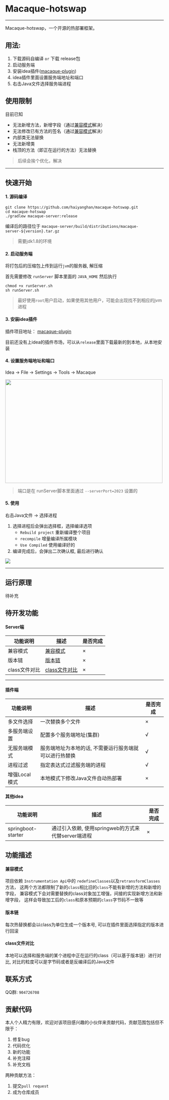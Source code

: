 # Macaque-hotswap

--- 

Macaque-hotswap，一个开源的热部署框架。

## 用法:

1. 下载源码自编译 `or` 下载 release包
2. 启动服务端
3. 安装idea插件([macaque-plugin](https://github.com/haiyanghan/macaque-plugin))
4. idea插件里面设置服务端地址和端口
5. 右击Java文件选择服务端进程

## 使用限制

目前已知

- 无法新增方法，新增字段（通过[兼容模式](#兼容模式)解决）
- 无法修改已有方法的签名（通过[兼容模式](#兼容模式)解决）
- 内部类无法替换
- 无法新增类
- 栈顶的方法（即正在运行的方法）无法替换

> 后续会挨个优化，解决

---

## 快速开始

#### 1. 源码编译

```shell
git clone https://github.com/haiyanghan/macaque-hotswap.git
cd macaque-hotswap
./gradlew macaque-server:release
```

编译后的路径位于 `macaque-server/build/distributions/macaque-server-${version}.tar.gz`
> 需要jdk1.8的环境

#### 2. 启动服务端

将打包后的压缩包上传到运行`jvm`的服务器, 解压缩

首先需要修改 `runServer` 脚本里面的 `JAVA_HOME`
然后执行

```shell
chmod +x runServer.sh
sh runServer.sh
```

> 最好使用`root`用户启动，如果使用其他用户，可能会出现找不到相应的jvm进程

#### 3. 安装idea插件

插件项目地址： [macaque-plugin](https://github.com/haiyanghan/macaque-plugin)

目前还没有上idea的插件市场，可以从`release`里面下载最新的到本地，从本地安装

#### 4. 设置服务端地址和端口

Idea -> File -> Settings -> Tools -> Macaque

<image src="https://github.com/haiyanghan/macaque-hotswap/blob/master/doc/images/macaque-settings.png" style="width: 500px;height: 330px"></image>

> 端口是在 runServer脚本里面通过 `--serverPort=2023` 设置的

#### 5. 使用

右击Java文件 -> 选择进程

1. 选择进程后会弹出选择框，选择编译选项
    - `Rebuild project` 重新编译整个项目
    - `recompile` 增量编译所属模块
    - `Use Compiled` 使用编译好的
2. 编译完成后，会弹出二次确认框, 最后进行确认

<image src="https://github.com/haiyanghan/macaque-hotswap/blob/master/doc/images/useage.gif"></image>

---

## 运行原理

待补充

## 待开发功能

#### Server端

| 功能说明      | 描述                      | 是否完成 |
|-----------|-------------------------|------|
| 兼容模式      | [兼容模式](#兼容模式)           | ×    |
| 版本链       | [版本链](#版本链)             | ×    |
| class文件对比 | [class文件对比](#class文件对比) | ×    |

---

#### 插件端

| 功能说明      | 描述                           | 是否完成 |
|-----------|------------------------------|------|
| 多文件选择     | 一次替换多个文件                     | ×    |
| 多服务端设置    | 配置多个服务端地址(集群)                | √    |
| 无服务端模式    | 服务端地址为本地的话, 不需要运行服务端就可以进行热替换 | √    |
| 进程过滤      | 指定表达式过滤服务端的进程                | √    |
| 增强Local模式 | 本地模式下修改Java文件自动热部署           | ×    |


#### 其他idea

| 功能说明               | 描述                                 | 是否完成 |
|--------------------|------------------------------------|------|
| springboot-starter | 通过引入依赖, 使用springweb的方式来代替server端进程 | ×    |

## 功能描述

#### 兼容模式

项目依赖 `Instrumentation Api`中的 `redefineClasses`以及`retransformClasses`方法，
这两个方法都限制了新的`class`相比旧的`class`不能有新增的方法和新增的字段，
兼容模式下会对需要替换的class对象加工增强，间接的实现新增方法和新增字段，
这样会导致加工后的`class`和原本预期的`class`字节码不一致等

#### 版本链

每次热替换都会以class为单位生成一个版本号, 可以在插件里面选择指定的版本进行回滚

#### class文件对比

本地可以选择和服务端的某个进程中正在运行的class（可以基于版本链）进行对比, 对比的粒度可以是字节码或者是反编译后的Java文件

## 联系方式

QQ群: `904726708 `

## 贡献代码

本人个人精力有限，欢迎对该项目感兴趣的小伙伴来贡献代码，贡献范围包括但不限于：

1. 修复bug
2. 代码优化
3. 新的功能
4. 补充注释
5. 补充文档

两种贡献方法：
1. 提交`pull request`
2. 成为仓库成员